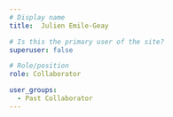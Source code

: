```yaml
---
# Display name
title:  Julien Emile-Geay

# Is this the primary user of the site?
superuser: false

# Role/position
role: Collaborator

user_groups:
  - Past Collaborator
---
```

